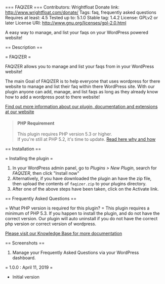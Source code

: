 === FAQIZER ===
Contributors: Wrightfloat
Donate link: http://www.wrightfloat.com/donate/
Tags: faq, frequently asked questions
Requires at least: 4.5
Tested up to: 5.1.0
Stable tag: 1.4.2
License: GPLv2 or later
License URI: http://www.gnu.org/licenses/gpl-2.0.html

A easy way to manage, and list your faqs on your WordPress powered website!

== Description ==

= FAQIZER =

FAQIZER allows you to manage and list your faqs from in your WordPress website!

The main Goal of FAQIZER is to help everyone that uses wordpress for there website to manage and list their faq within there WordPress site. With our plugin anyone can add, manage, and list faqs as long as they already know how to add a wordpress post to there website! 

[Find out more information about our plugin, documentation and extensions at our website]()

> #### PHP Requirement 
> This plugin requires PHP version 5.3 or higher.<br />
> If you're still at PHP 5.2, it's time to update. [Read here why and how](http://www.wpupdatephp.com/update/)<br />

== Installation ==

= Installing the plugin =
1. In your WordPress admin panel, go to *Plugins > New Plugin*, search for *FAQIZER*, then click "Install now"
1. Alternatively, if you have downloaded the plugin an have the zip file, then upload the contents of `faqizer.zip` to your plugins directory.
1. After one of the above steps have been taken, click on the Activate link.

== Frequently Asked Questions ==

= What PHP version is required for this plugin? =
This plugin requires a minimum of PHP 5.3. If you happen to install the plugin, and do not have the correct version. Our plugin will auto uninstall if you do not have the correct php version or correct version of wordpress. 

[Please visit our Knowledge Base for more documentation](https://www.wrightfloat.com/faqs)

== Screenshots ==
1. Manage your Frequently Asked Questions via your WordPress dashboard.


= 1.0.0 : April 11, 2019 =
* Initial version